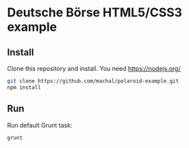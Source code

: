# Deutsche Börse HTML5/CSS3 example

## Install

Clone this repository and install. You need https://nodejs.org/

```bash
git clone https://github.com/machal/polaroid-example.git
npm install
```

## Run

Run default Grunt task:

```bash
grunt
```
